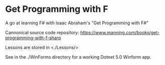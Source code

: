 # Get Programming with F #

A go at learning F# with Isaac Abraham's "Get Programming with F#"

Cannonical source code repository: <https://www.manning.com/books/get-programming-with-f-sharp>

Lessons are stored in <./Lessons/>

See in the ./WinForms directory for a working Dotnet 5.0 Winform app.
